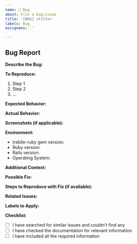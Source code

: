 ```yaml
---
name: 🐞 Bug
about: File a bug/issue
title: '[BUG] <title>'
labels: Bug
assignees: ''

---
```


## Bug Report

**Describe the Bug:**
<!-- A clear and concise description of the bug -->

**To Reproduce:**
<!-- Steps to reproduce the behavior -->

1. Step 1
2. Step 2
3. ...

**Expected Behavior:**
<!-- A clear and concise description of what you expected to happen -->

**Actual Behavior:**
<!-- A clear and concise description of what actually happened -->

**Screenshots (if applicable):**
<!-- If applicable, add screenshots to help explain your problem -->

**Environment:**
- treblle-ruby gem version: <!-- Specify the version of the treblle-ruby gem where the bug occurred -->
- Ruby version: <!-- Specify the version of Ruby you are using -->
- Rails version: <!-- Specify the version of Rails you are using -->
- Operating System: <!-- Specify your operating system -->

**Additional Context:**
<!-- Add any other context about the problem here -->

**Possible Fix:**
<!-- If you have suggestions on how to fix the bug, you can provide them here -->

**Steps to Reproduce with Fix (if available):**
<!-- If you have a fix, outline the steps to reproduce the bug using your fix -->

**Related Issues:**
<!-- If applicable, reference any related GitHub issues or pull requests -->

**Labels to Apply:**
<!-- Suggest labels that should be applied to this issue -->

**Checklist:**
<!-- Make sure all of these items are completed before submitting the issue -->

- [ ] I have searched for similar issues and couldn't find any
- [ ] I have checked the documentation for relevant information
- [ ] I have included all the required information